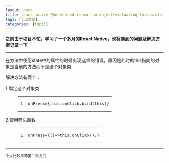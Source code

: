 ```yaml
---
layout: post
title: react native 报undefined is not an object(evaluating this.state.currentPage) 
tags: [lua文章]
categories: [topic]
---
```

<p> <strong>之前由于项目不忙，学习了一个多月的React Native，现将遇到的问题及解决方案记录一下</strong></p>
<hr/>
<p>  在方法中使用state中的属性的时候出现这样的错误，原因是此时的this指向的对象是当前的方法而不是这个对象类</p>
<p>  解决方法有两个：</p>
<p>  1.绑定这个对象类</p>
<figure class="highlight plain"><table><tbody><tr><td class="gutter"><pre><span class="line">1</span><br/></pre></td><td class="code"><pre><span class="line">onPress={this.onClick.bind(this)}</span><br/></pre></td></tr></tbody></table></figure>
<p>  2.使用箭头函数</p>
<figure class="highlight plain"><table><tbody><tr><td class="gutter"><pre><span class="line">1</span><br/></pre></td><td class="code"><pre><span class="line">onPress={()=&gt;this.onClick();}</span><br/></pre></td></tr></tbody></table></figure>
<hr/>
<pre><code>个人比较推荐第二种方式
</code></pre>